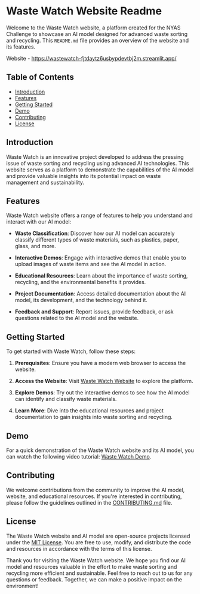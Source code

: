 # Waste Watch Website Readme

Welcome to the Waste Watch website, a platform created for the NYAS Challenge to showcase an AI model designed for advanced waste sorting and recycling. This `README.md` file provides an overview of the website and its features.

Website - https://wastewatch-fjtdaytz6usbypdevtbj2m.streamlit.app/

## Table of Contents
- [Introduction](#introduction)
- [Features](#features)
- [Getting Started](#getting-started)
- [Demo](#demo)
- [Contributing](#contributing)
- [License](#license)

## Introduction

Waste Watch is an innovative project developed to address the pressing issue of waste sorting and recycling using advanced AI technologies. This website serves as a platform to demonstrate the capabilities of the AI model and provide valuable insights into its potential impact on waste management and sustainability.

## Features

Waste Watch website offers a range of features to help you understand and interact with our AI model:

- **Waste Classification**: Discover how our AI model can accurately classify different types of waste materials, such as plastics, paper, glass, and more.

- **Interactive Demos**: Engage with interactive demos that enable you to upload images of waste items and see the AI model in action.

- **Educational Resources**: Learn about the importance of waste sorting, recycling, and the environmental benefits it provides.

- **Project Documentation**: Access detailed documentation about the AI model, its development, and the technology behind it.

- **Feedback and Support**: Report issues, provide feedback, or ask questions related to the AI model and the website.

## Getting Started

To get started with Waste Watch, follow these steps:

1. **Prerequisites**: Ensure you have a modern web browser to access the website.

2. **Access the Website**: Visit [Waste Watch Website](https://www.wastewatch.ai) to explore the platform.

3. **Explore Demos**: Try out the interactive demos to see how the AI model can identify and classify waste materials.

4. **Learn More**: Dive into the educational resources and project documentation to gain insights into waste sorting and recycling.

## Demo

For a quick demonstration of the Waste Watch website and its AI model, you can watch the following video tutorial: [Waste Watch Demo](https://www.youtube.com).

## Contributing

We welcome contributions from the community to improve the AI model, website, and educational resources. If you're interested in contributing, please follow the guidelines outlined in the [CONTRIBUTING.md](CONTRIBUTING.md) file.

## License

The Waste Watch website and AI model are open-source projects licensed under the [MIT License](LICENSE). You are free to use, modify, and distribute the code and resources in accordance with the terms of this license.

Thank you for visiting the Waste Watch website. We hope you find our AI model and resources valuable in the effort to make waste sorting and recycling more efficient and sustainable. Feel free to reach out to us for any questions or feedback. Together, we can make a positive impact on the environment!

